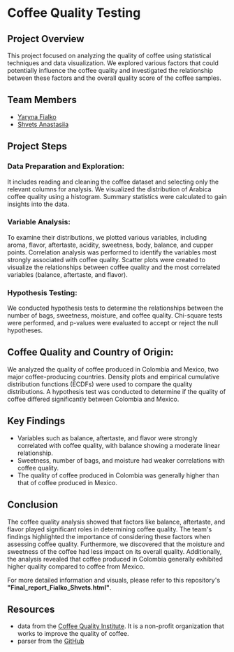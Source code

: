 # Coffee Quality Testing

## Project Overview
This project focused on analyzing the quality of coffee using statistical techniques and data visualization. We explored various factors that could potentially influence the coffee quality and investigated the relationship between these factors and the overall quality score of the coffee samples.

## Team Members
- [Yaryna Fialko](https://github.com/violetverve)
- [Shvets Anastasiia](https://github.com/shnasta)

## Project Steps
### Data Preparation and Exploration:

It includes reading and cleaning the coffee dataset and selecting only the relevant columns for analysis.
We visualized the distribution of Arabica coffee quality using a histogram.
Summary statistics were calculated to gain insights into the data.
### Variable Analysis:

To examine their distributions, we plotted various variables, including aroma, flavor, aftertaste, acidity, sweetness, body, balance, and cupper points.
Correlation analysis was performed to identify the variables most strongly associated with coffee quality.
Scatter plots were created to visualize the relationships between coffee quality and the most correlated variables (balance, aftertaste, and flavor).
### Hypothesis Testing:

We conducted hypothesis tests to determine the relationships between the number of bags, sweetness, moisture, and coffee quality.
Chi-square tests were performed, and p-values were evaluated to accept or reject the null hypotheses.
## Coffee Quality and Country of Origin:

We analyzed the quality of coffee produced in Colombia and Mexico, two major coffee-producing countries.
Density plots and empirical cumulative distribution functions (ECDFs) were used to compare the quality distributions.
A hypothesis test was conducted to determine if the quality of coffee differed significantly between Colombia and Mexico.
## Key Findings
- Variables such as balance, aftertaste, and flavor were strongly correlated with coffee quality, with balance showing a moderate linear relationship.
- Sweetness, number of bags, and moisture had weaker correlations with coffee quality.
- The quality of coffee produced in Colombia was generally higher than that of coffee produced in Mexico.
## Conclusion
The coffee quality analysis showed that factors like balance, aftertaste, and flavor played significant roles in determining coffee quality. The team's findings highlighted the importance of considering these factors when assessing coffee quality. Furthermore, we discovered that the moisture and sweetness of the coffee had less impact on its overall quality. Additionally, the analysis revealed that coffee produced in Colombia generally exhibited higher quality compared to coffee from Mexico.

For more detailed information and visuals, please refer to this repository's **"Final_report_Fialko_Shvets.html"**.

## Resources
- data from the [Coffee Quality Institute](https://database.coffeeinstitute.org/). It is a non-profit organization that works to improve the quality of coffee. 
- parser from the [GitHub](https://github.com/jldbc/coffee-quality-database)
